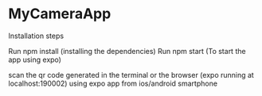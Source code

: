 # MyCameraApp

Installation steps

Run npm install (installing the dependencies)
Run npm start (To start the app using expo)

scan the qr code generated in the terminal or the browser (expo running at localhost:190002) using expo app from ios/android smartphone
